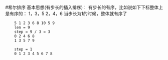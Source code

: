 #希尔排序
    基本思想(有步长的插入排序)：
        有步长的有序，比如说如下下标整体上是有序的：
            1，3，5
            2，4，6
        当步长为1的时候，整体就有序了
            
        5 1 2 3 6 8 10 5 9
        len = 9
        step = 9 / 3 = 3
        0 2 4 6 8
        1 3 5 7 9
        
        step = 1
        0 1 2 3 4 5 6 7 8